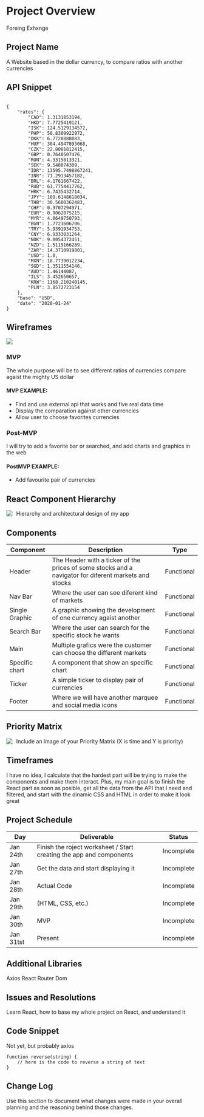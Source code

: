 # Project Overview

Foreing Exhxnge

## Project Name

A Website based in the dollar currency, to compare ratios with another currencies 
## API Snippet
```

{
    "rates": {
        "CAD": 1.3131853194,
        "HKD": 7.7725419121,
        "ISK": 124.5129134572,
        "PHP": 50.8309922972,
        "DKK": 6.7720888083,
        "HUF": 304.4947893068,
        "CZK": 22.8001812415,
        "GBP": 0.7640507476,
        "RON": 4.3315813321,
        "SEK": 9.548074309,
        "IDR": 13595.7498867241,
        "INR": 71.2913457182,
        "BRL": 4.1761667422,
        "RUB": 61.7754417762,
        "HRK": 6.7435432714,
        "JPY": 109.6148618034,
        "THB": 30.5600362483,
        "CHF": 0.9707294971,
        "EUR": 0.9062075215,
        "MYR": 4.0649750793,
        "BGN": 1.7723606706,
        "TRY": 5.9391934753,
        "CNY": 6.9333031264,
        "NOK": 9.0054372451,
        "NZD": 1.5119166289,
        "ZAR": 14.3710919801,
        "USD": 1.0,
        "MXN": 18.7739012234,
        "SGD": 1.3511554146,
        "AUD": 1.46144087,
        "ILS": 3.452650657,
        "KRW": 1168.210240145,
        "PLN": 3.8572723154
    },
    "base": "USD",
    "date": "2020-01-24"
}
```
## Wireframes
<img src="https://git.generalassemb.ly/juanmardikian/project-2/blob/master/wireframes.jpg">


### MVP

The whole purpose will be to see different ratios of currencies compare agaist the mighty US dollar

#### MVP EXAMPLE:
- Find and use external api that works and five real data time
- Display the comparation against other currencies
- Allow user to choose favorites currencies


### Post-MVP

I will try to add a favorite bar or searched, and add charts and graphics in the web

#### PostMVP EXAMPLE:
- Add favourite pair of currencies

## React Component Hierarchy

Hierarchy and architectural design of my app
<img src="https://git.generalassemb.ly/juanmardikian/project-2/blob/master/app.jpg"
     style="float: left; margin-right: 10px;" />

## Components



| Component | Description |Type |
| --- | --- | --- |
| Header | The Header with a ticker of the prices of some stocks and a navigator for diferent markets and stocks|Functional
|Nav Bar| Where the user can see diferent kind of markets | Functional
|Single Graphic| A graphic showing the development of one currency agaist another | Functional
|Search Bar| Where the user can search for the specific stock he wants| Functional
| Main | Multiple grafics were the customer can choose the different markets | Functional
| Specific chart| A component that show an specific chart | Functional
| Ticker| A simple ticker to display pair of currencies | Functional
|Footer| Where we will have another marquee and social media icons| Functional

## Priority Matrix

Include an image of your Priority Matrix (X is time and Y is priority)
<img src="https://git.generalassemb.ly/juanmardikian/project-2/blob/master/time%20priority.jpeg"
     style="float: left; margin-right: 10px;" />


## Timeframes

I have no idea, I calculate that the hardest part will be trying to make the components and make them interact. Plus, my main goal is to finish the React part as soon as posible, get all the data from the API that I need and filtered, and start with the dinamic CSS and HTML in order to make it look great



## Project Schedule

 



|  Day | Deliverable | Status
|---|---| ---|
|Jan 24th| Finish the roject worksheet / Start creating the app and components | Incomplete
|Jan 27th| Get the data and start displaying it  | Incomplete
|Jan 28th| Actual Code | Incomplete
|Jan 29th| (HTML, CSS, etc.)  | Incomplete
|Jan 30th| MVP | Incomplete
|Jan 31tst| Present | Incomplete

## Additional Libraries

Axios
React Router Dom

## Issues and Resolutions

Learn React, how to base my whole project on React, and understand it

## Code Snippet

Not yet, but probably axios

```
function reverse(string) {
	// here is the code to reverse a string of text
}
```

## Change Log
 Use this section to document what changes were made in your overall planning and the reasoning behind those changes.  
